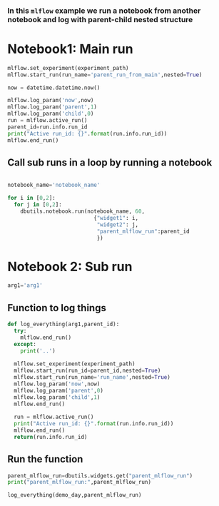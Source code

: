 ### In this `mlflow` example we run a notebook from another notebook and log with parent-child nested structure

# Notebook1: Main run

```python
mlflow.set_experiment(experiment_path)
mlflow.start_run(run_name='parent_run_from_main',nested=True)

now = datetime.datetime.now()

mlflow.log_param('now',now)
mlflow.log_param('parent',1)
mlflow.log_param('child',0)
run = mlflow.active_run()
parent_id=run.info.run_id
print("Active run_id: {}".format(run.info.run_id))
mlflow.end_run()
```

## Call sub runs in  a loop by running a notebook

```python

notebook_name='notebook_name'

for i in [0,2]:
  for j in [0,2]:
    dbutils.notebook.run(notebook_name, 60, 
                           {"widget1": i,
                            "widget2": j,
                            "parent_mlflow_run":parent_id
                            })
```

# Notebook 2: Sub run

```python
arg1='arg1'
```
## Function to log things
```python
def log_everything(arg1,parent_id):  
  try:
    mlflow.end_run()
  except:
    print('..')
  
  mlflow.set_experiment(experiment_path)
  mlflow.start_run(run_id=parent_id,nested=True)
  mlflow.start_run(run_name='run_name',nested=True)
  mlflow.log_param('now',now)
  mlflow.log_param('parent',0)
  mlflow.log_param('child',1)
  mlflow.end_run()
    
  run = mlflow.active_run()
  print("Active run_id: {}".format(run.info.run_id))
  mlflow.end_run()
  return(run.info.run_id)
```

## Run the function
```python
parent_mlflow_run=dbutils.widgets.get("parent_mlflow_run")
print("parent_mlflow_run:",parent_mlflow_run)

log_everything(demo_day,parent_mlflow_run)
```
